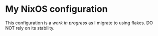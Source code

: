 # My NixOS configuration

This configuration is a *work in progress* as I migrate to using flakes. DO NOT rely on its stability.
